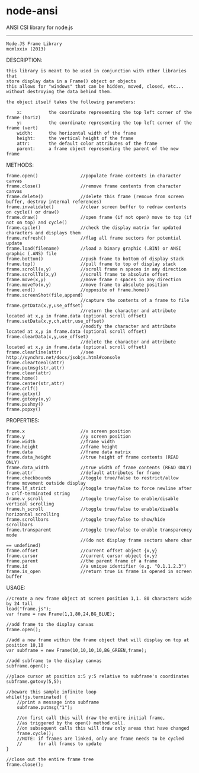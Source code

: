 node-ansi
=========

ANSI CSI library for node.js

---

 	Node.JS Frame Library 					
 	mcmlxxix (2013)	

DESCRIPTION:

 	this library is meant to be used in conjunction with other libraries that
 	store display data in a Frame() object or objects
 	this allows for "windows" that can be hidden, moved, closed, etc...
	without destroying the data behind them.

 	the object itself takes the following parameters:

 		x: 			the coordinate representing the top left corner of the frame (horiz)
 		y: 			the coordinate representing the top left corner of the frame (vert)
 		width: 		the horizontal width of the frame 
 		height: 	the vertical height of the frame
 		attr:		the default color attributes of the frame
		parent:		a frame object representing the parent of the new frame
		
METHODS:

	frame.open()				//populate frame contents in character canvas
	frame.close()				//remove frame contents from character canvas
	frame.delete()				//delete this frame (remove from screen buffer, destroy internal references)
	frame.invalidate()			//clear screen buffer to redraw contents on cycle() or draw()
	frame.draw()				//open frame (if not open) move to top (if not on top) and cycle()
	frame.cycle()				//check the display matrix for updated characters and displays them 
	frame.refresh()				//flag all frame sectors for potential update
	frame.load(filename)		//load a binary graphic (.BIN) or ANSI graphic (.ANS) file
	frame.bottom()				//push frame to bottom of display stack
	frame.top()					//pull frame to top of display stack
	frame.scroll(x,y)			//scroll frame n spaces in any direction
	frame.scrollTo(x,y)			//scroll frame to absolute offset
	frame.move(x,y)				//move frame n spaces in any direction
	frame.moveTo(x,y)			//move frame to absolute position
	frame.end()					//opposite of frame.home()
	frame.screenShot(file,append)
								//capture the contents of a frame to file
	frame.getData(x,y,use_offset)
								//return the character and attribute located at x,y in frame.data (optional scroll offset)
	frame.setData(x,y,ch,attr,use_offset)
								//modify the character and attribute located at x,y in frame.data (optional scroll offset)
	frame.clearData(x,y,use_offset)
								//delete the character and attribute located at x,y in frame.data (optional scroll offset)
	frame.clearline(attr)		//see http://synchro.net/docs/jsobjs.html#console
	frame.cleartoeol(attr)
	frame.putmsg(str,attr)
	frame.clear(attr)
	frame.home()
	frame.center(str,attr)
	frame.crlf()
	frame.getxy()
	frame.gotoxy(x,y)
	frame.pushxy()
	frame.popxy()
	
PROPERTIES:

	frame.x						//x screen position
	frame.y						//y screen position
	frame.width					//frame width
	frame.height				//frame height
	frame.data					//frame data matrix 
	frame.data_height			//true height of frame contents (READ ONLY)
	frame.data_width			//true width of frame contents (READ ONLY)
	frame.attr					//default attributes for frame
	frame.checkbounds			//toggle true/false to restrict/allow frame movement outside display
	frame.lf_strict				//toggle true/false to force newline after a crlf-terminated string
	frame.v_scroll				//toggle true/false to enable/disable vertical scrolling
	frame.h_scroll				//toggle true/false to enable/disable horizontal scrolling
	frame.scrollbars			//toggle true/false to show/hide scrollbars
	frame.transparent			//toggle true/false to enable transparency mode 
								//(do not display frame sectors where char == undefined)
	frame.offset				//current offset object {x,y}
	frame.cursor				//current cursor object {x,y}
	frame.parent				//the parent frame of a frame
	frame.id					//a unique identifier (e.g. "0.1.1.2.3")
	frame.is_open				//return true is frame is opened in screen buffer

USAGE:

	//create a new frame object at screen position 1,1. 80 characters wide by 24 tall
 	load("frame.js");
 	var frame = new Frame(1,1,80,24,BG_BLUE);
	
	//add frame to the display canvas
	frame.open();
 
	//add a new frame within the frame object that will display on top at position 10,10
	var subframe = new Frame(10,10,10,10,BG_GREEN,frame);
	
	//add subframe to the display canvas
	subframe.open();
	
	//place cursor at position x:5 y:5 relative to subframe's coordinates
	subframe.gotoxy(5,5);

	//beware this sample infinite loop
 	while(!js.terminated) { 
		//print a message into subframe
		subframe.putmsg("1");
		
		//on first call this will draw the entire initial frame, 
		//as triggered by the open() method call.
		//on subsequent calls this will draw only areas that have changed
		frame.cycle();
		//NOTE: if frames are linked, only one frame needs to be cycled
		//		for all frames to update
	}
	
	//close out the entire frame tree
	frame.close();
	
